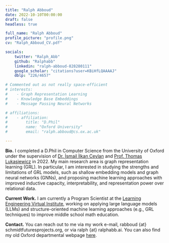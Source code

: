 ```yaml
---
title: "Ralph Abboud"
date: 2022-10-10T00:00:00
draft: false
headless: true

full_name: "Ralph Abboud"
profile_picture: "profile.png"
cv: "Ralph_Abboud_CV.pdf"

socials:
    twitter: "Ralph_Abb"
    github: "Ralphabb"
    linkedin: "ralph-abboud-828280111"
    google_scholar: "citations?user=KBiHfLQAAAAJ"
    dblp: "226/4657"

# Commented out as not really space-efficient
# interests:
#    - Graph Representation Learning
#    - Knowledge Base Embeddings
#    - Message Passing Neural Networks

# affiliations:
#    - affiliation:
#        title: "D.Phil"
#        name: "Oxford University"
#        email: "ralph.abboud@cs.ox.ac.uk"

---
```


**Bio.** I completed a D.Phil in Computer Science from the University of Oxford under the supervision of [Dr. İsmail İlkan Ceylan][1] and [Prof. Thomas Lukasiewicz][2] in 2022. My main research area is graph representation learning (GRL). 
In particular, I am interested in studying the strengths and limitations of GRL models, such as shallow embedding models and graph neural networks (GNNs),
and proposing machine learning approaches with improved inductive capacity, interpretability, and representation power over relational data. 

**Current Work.** I am currently a Program Scientist at the [Learning Engineering Virtual Institute][3], working on applying large language models (LLMs) and structure-oriented machine learning approaches (e.g., GRL techniques) to improve middle school math education.

**Contact.** You can reach out to me via my work e-mail, rabboud {at} schmidtfuturesprojects.org, or via ralph {at} ralphabb.ai. You can also find my old Oxford departmental webpage [here][4]. 

[1]: https://www.cs.ox.ac.uk/people/IsmailIlkan.Ceylan/
[2]: https://www.cs.ox.ac.uk/people/Thomas.Lukasiewicz/
[3]: https://www.learning-engineering-virtual-institute.org/
[4]: https://www.cs.ox.ac.uk/people/ralph.abboud/